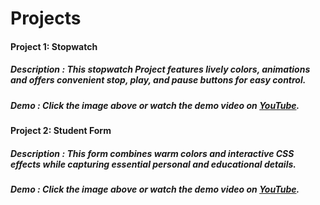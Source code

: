 
# Projects
#### Project 1: Stopwatch
##### Description : This stopwatch Project features lively colors, animations and offers convenient stop, play, and pause buttons for easy control.
##### Demo : Click the image above or watch the demo video on [YouTube](https://youtu.be/2sCmWmOGqMY).

#### Project 2: Student Form
##### Description : This form combines warm colors and interactive CSS effects while capturing essential personal and educational details.
##### Demo : Click the image above or watch the demo video on [YouTube](https://youtu.be/2sCmWmOGqMY).

